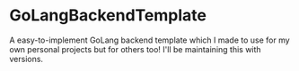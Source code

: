 # GoLangBackendTemplate
A easy-to-implement GoLang backend template which I made to use for my own personal projects but for others too! I'll be maintaining this with versions. 
